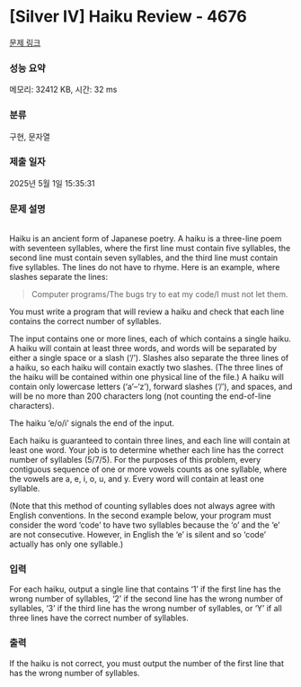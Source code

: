 # [Silver IV] Haiku Review - 4676 

[문제 링크](https://www.acmicpc.net/problem/4676) 

### 성능 요약

메모리: 32412 KB, 시간: 32 ms

### 분류

구현, 문자열

### 제출 일자

2025년 5월 1일 15:35:31

### 문제 설명

<p><br>
Haiku is an ancient form of Japanese poetry. A haiku is a three-line poem with seventeen syllables, where the first line must contain five syllables, the second line must contain seven syllables, and the third line must contain five syllables. The lines do not have to rhyme. Here is an example, where slashes separate the lines:</p>

<blockquote>
<p>Computer programs/The bugs try to eat my code/I must not let them.</p>
</blockquote>

<p>You must write a program that will review a haiku and check that each line contains the correct number of syllables.</p>

<p>The input contains one or more lines, each of which contains a single haiku. A haiku will contain at least three words, and words will be separated by either a single space or a slash (‘/’). Slashes also separate the three lines of a haiku, so each haiku will contain exactly two slashes. (The three lines of the haiku will be contained within one physical line of the file.) A haiku will contain only lowercase letters (‘a’–‘z’), forward slashes (‘/’), and spaces, and will be no more than 200 characters long (not counting the end-of-line characters).</p>

<p>The haiku ‘e/o/i’ signals the end of the input.</p>

<p>Each haiku is guaranteed to contain three lines, and each line will contain at least one word. Your job is to determine whether each line has the correct number of syllables (5/7/5). For the purposes of this problem, every contiguous sequence of one or more vowels counts as one syllable, where the vowels are a, e, i, o, u, and y. Every word will contain at least one syllable.</p>

<p>(Note that this method of counting syllables does not always agree with English conventions. In the second example below, your program must consider the word ‘code’ to have two syllables because the ‘o’ and the ‘e’ are not consecutive. However, in English the ‘e’ is silent and so ‘code’ actually has only one syllable.)</p>

### 입력 

 <p>For each haiku, output a single line that contains ‘1’ if the first line has the wrong number of syllables, ‘2’ if the second line has the wrong number of syllables, ‘3’ if the third line has the wrong number of syllables, or ‘Y’ if all three lines have the correct number of syllables.</p>

### 출력 

 <p>If the haiku is not correct, you must output the number of the first line that has the wrong number of syllables.</p>

